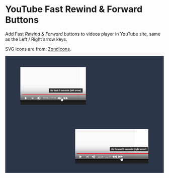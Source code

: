 # YouTube Fast Rewind & Forward Buttons

Add Fast _Rewind_ & _Forward_ buttons to videos player in YouTube site, same as the Left / Right arrow keys.

SVG icons are from: [Zondicons](http://www.zondicons.com/icons.html).

![Screenshot](./screenshots/screebshots-920x680.png "Screenshot")

